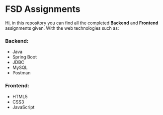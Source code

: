 # FSD Assignments

Hi, in this repository you can find all the completed **Backend** and **Frontend** assignments given. With the web technologies such as:
### Backend:
- Java
- Spring Boot
- JDBC
- MySQL
- Postman

### Frontend:
- HTML5
- CSS3
- JavaScript
